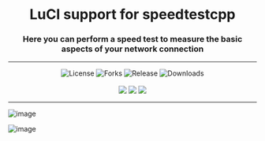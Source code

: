 <div align="center">
  <h1>LuCI support for speedtestcpp</h1>
  <h3>Here you can perform a speed test to measure the basic aspects of your network connection</h3>
</div>
<hr/>
<div align="center">
  <img alt="License" src="https://img.shields.io/github/license/animegasan/luci-app-speedtest?style=for-the-badge">
  <img alt="Forks" src="https://img.shields.io/github/forks/animegasan/luci-app-speedtest?style=for-the-badge">
  <img alt="Release" src="https://img.shields.io/github/v/release/animegasan/luci-app-speedtest?style=for-the-badge">
  <img alt="Downloads" src="https://img.shields.io/github/downloads/animegasan/luci-app-speedtest/total?style=for-the-badge">
</div>
<br/>
<div align="center">
  <a target="_blank" href="https://saweria.co/animegasan" alt="Saweria"><img src="https://img.shields.io/badge/saweria-donation?style=for-the-badge&logo=adobeindesign&labelColor=black&color=%23FFA401"></a>
  <a target="_blank" href="https://www.paypal.com/paypalme/animegasan" alt="PayPal"><img src="https://img.shields.io/badge/paypal-donation?style=for-the-badge&logo=paypal&labelColor=black&color=%23003087"></a>
  <a target="_blank" href="https://www.buymeacoffee.com/animegasan" alt="BuyMeACoffee"><img src="https://img.shields.io/badge/buy%20me%20a%20coffee-donation?style=for-the-badge&logo=buymeacoffee&labelColor=black&color=%23FFDD00"></a>
</div>
<hr/>

![image](https://github.com/animegasan/luci-app-speedtest/assets/14136053/9cc7c22a-6212-489f-8c01-bfbce2f1cd1b)

![image](https://github.com/animegasan/luci-app-speedtest/assets/14136053/2e2aa112-3a58-425d-8dea-cfcf6ccbfe7b)
